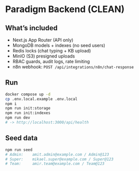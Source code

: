 # Paradigm Backend (CLEAN)

## What’s included
- Next.js App Router (API only)
- MongoDB models + indexes (no seed users)
- Redis locks (chat typing + KB upload)
- MinIO (S3) presigned uploads
- RBAC guards, audit logs, rate limiting
- n8n webhook: `POST /api/integrations/n8n/chat-response`

## Run
```bash
docker compose up -d
cp .env.local.example .env.local
npm i
npm run init:storage
npm run init:indexes
npm run dev
# -> http://localhost:3000/api/health
```


## Seed data
```bash
npm run seed
# Admin:    amit.admin@example.com / Admin@123
# Super:    mikael.super@example.com / Super@123
# Team:     amir.team@example.com / Team@123
```
